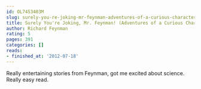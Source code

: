 ```yaml
---
id: OL7453403M
slug: surely-you-re-joking-mr-feynman-adventures-of-a-curious-character-
title: Surely You're Joking, Mr. Feynman! (Adventures of a Curious Character)
author: Richard Feynman
rating: 5
pages: 391
categories: []
reads:
- finished_at: '2012-07-18'
---
```

Really entertaining stories from Feynman, got me excited about science. Really easy read.
